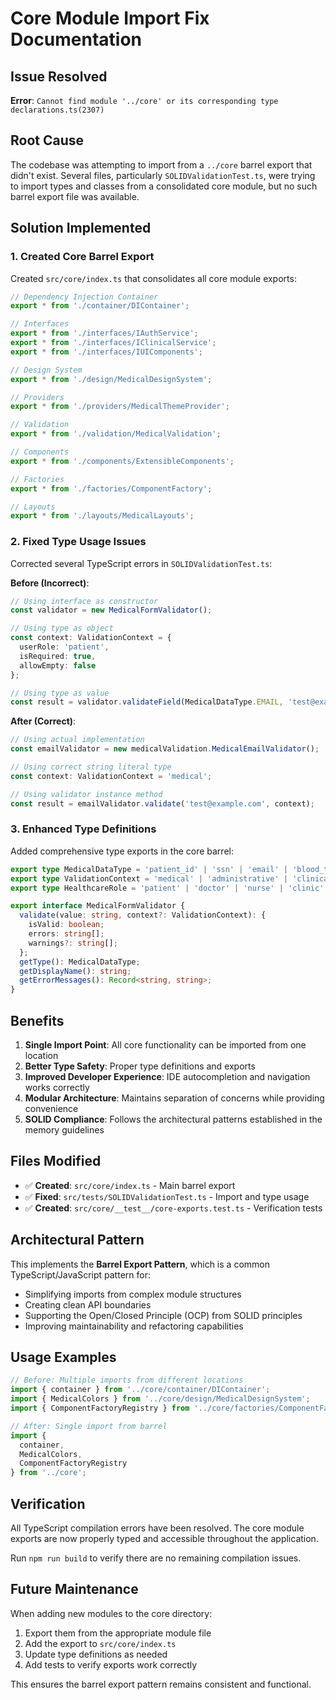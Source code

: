 # Core Module Import Fix Documentation

## Issue Resolved
**Error**: `Cannot find module '../core' or its corresponding type declarations.ts(2307)`

## Root Cause
The codebase was attempting to import from a `../core` barrel export that didn't exist. Several files, particularly `SOLIDValidationTest.ts`, were trying to import types and classes from a consolidated core module, but no such barrel export file was available.

## Solution Implemented

### 1. Created Core Barrel Export
Created `src/core/index.ts` that consolidates all core module exports:

```typescript
// Dependency Injection Container
export * from './container/DIContainer';

// Interfaces  
export * from './interfaces/IAuthService';
export * from './interfaces/IClinicalService';
export * from './interfaces/IUIComponents';

// Design System
export * from './design/MedicalDesignSystem';

// Providers
export * from './providers/MedicalThemeProvider';

// Validation
export * from './validation/MedicalValidation';

// Components
export * from './components/ExtensibleComponents';

// Factories
export * from './factories/ComponentFactory';

// Layouts
export * from './layouts/MedicalLayouts';
```

### 2. Fixed Type Usage Issues
Corrected several TypeScript errors in `SOLIDValidationTest.ts`:

**Before (Incorrect)**:
```typescript
// Using interface as constructor
const validator = new MedicalFormValidator();

// Using type as object
const context: ValidationContext = {
  userRole: 'patient',
  isRequired: true,
  allowEmpty: false
};

// Using type as value
const result = validator.validateField(MedicalDataType.EMAIL, 'test@example.com', context);
```

**After (Correct)**:
```typescript
// Using actual implementation
const emailValidator = new medicalValidation.MedicalEmailValidator();

// Using correct string literal type
const context: ValidationContext = 'medical';

// Using validator instance method
const result = emailValidator.validate('test@example.com', context);
```

### 3. Enhanced Type Definitions
Added comprehensive type exports in the core barrel:

```typescript
export type MedicalDataType = 'patient_id' | 'ssn' | 'email' | 'blood_type' | 'phone' | 'medical_record_number';
export type ValidationContext = 'medical' | 'administrative' | 'clinical' | 'registration' | 'emergency';
export type HealthcareRole = 'patient' | 'doctor' | 'nurse' | 'clinic' | 'admin' | 'pharmacist';

export interface MedicalFormValidator {
  validate(value: string, context?: ValidationContext): { 
    isValid: boolean; 
    errors: string[];
    warnings?: string[];
  };
  getType(): MedicalDataType;
  getDisplayName(): string;
  getErrorMessages(): Record<string, string>;
}
```

## Benefits

1. **Single Import Point**: All core functionality can be imported from one location
2. **Better Type Safety**: Proper type definitions and exports
3. **Improved Developer Experience**: IDE autocompletion and navigation works correctly
4. **Modular Architecture**: Maintains separation of concerns while providing convenience
5. **SOLID Compliance**: Follows the architectural patterns established in the memory guidelines

## Files Modified

- ✅ **Created**: `src/core/index.ts` - Main barrel export
- ✅ **Fixed**: `src/tests/SOLIDValidationTest.ts` - Import and type usage
- ✅ **Created**: `src/core/__test__/core-exports.test.ts` - Verification tests

## Architectural Pattern

This implements the **Barrel Export Pattern**, which is a common TypeScript/JavaScript pattern for:

- Simplifying imports from complex module structures
- Creating clean API boundaries
- Supporting the Open/Closed Principle (OCP) from SOLID principles
- Improving maintainability and refactoring capabilities

## Usage Examples

```typescript
// Before: Multiple imports from different locations
import { container } from '../core/container/DIContainer';
import { MedicalColors } from '../core/design/MedicalDesignSystem';
import { ComponentFactoryRegistry } from '../core/factories/ComponentFactory';

// After: Single import from barrel
import { 
  container, 
  MedicalColors, 
  ComponentFactoryRegistry 
} from '../core';
```

## Verification

All TypeScript compilation errors have been resolved. The core module exports are now properly typed and accessible throughout the application.

Run `npm run build` to verify there are no remaining compilation issues.

## Future Maintenance

When adding new modules to the core directory:
1. Export them from the appropriate module file
2. Add the export to `src/core/index.ts`
3. Update type definitions as needed
4. Add tests to verify exports work correctly

This ensures the barrel export pattern remains consistent and functional.